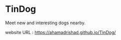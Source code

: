 # TinDog
Meet new and interesting dogs nearby.

website URL : https://ahamadrishad.github.io/TinDog/
